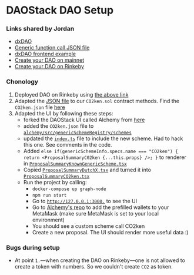 # DAOStack DAO Setup

### Links shared by Jordan
* [dxDAO](https://alchemy.daostack.io/dao/0x519b70055af55a007110b4ff99b0ea33071c720a)
* [Generic function call JSON file](https://github.com/daostack/alchemy/blob/dev/src/genericSchemeRegistry/schemes/DutchX.json)
* [dxDAO frontend example](https://alchemy.daostack.io/dao/0x519b70055af55a007110b4ff99b0ea33071c720a/proposal/0x24caf5b43b397f0e1f1d431d26b852a1bf8f8131b9c3a2807d91c7cbb86841a7)
* [Create your DAO on mainnet](https://alchemy.daostack.io/daos/create)
* [Create your DAO on Rinkeby](https://alchemy-staging-rinkeby.herokuapp.com/daos/create#)

### Chonology
1. Deployed DAO on Rinkeby using [the above link](https://alchemy-staging-rinkeby.herokuapp.com/daos/create#)
2. Adapted the [JSON file](https://github.com/daostack/alchemy/blob/dev/src/genericSchemeRegistry/schemes/DutchX.json) to our `CO2ken.sol` contract methods. Find the  `CO2ken.json` file [here](https://github.com/CO2ken/alchemy/blob/dev/src/genericSchemeRegistry/schemes/CO2ken.json)
3. Adapted the UI by following these steps:
    * forked the DAOStack UI called Alchemy from [here](https://github.com/daostack/alchemy)
    * added the `CO2ken.json` file to [`alchemy/src/genericSchemeRegistry/schemes`](https://github.com/CO2ken/alchemy/tree/dev/src/genericSchemeRegistry/schemes)
    * updated the [`index.ts`](https://github.com/CO2ken/alchemy/blob/dev/src/genericSchemeRegistry/index.ts) file to include the new scheme. Had to hack this one. See comments in the code.
    * Added `else if(genericSchemeInfo.specs.name === "CO2ken") {
      return <ProposalSummaryC02ken {...this.props} />;
    }` to renderer in [`ProposalSummaryKnownGenericScheme.tsx`](https://github.com/CO2ken/alchemy/blob/dev/src/components/Proposal/ProposalSummary/ProposalSummaryKnownGenericScheme.tsx)
    * Copied [`ProposalSummaryDutchX.tsx`](https://github.com/CO2ken/alchemy/blob/dev/src/components/Proposal/ProposalSummary/ProposalSummaryDutchX.tsx) and turned it into [`ProposalSummaryCO2ken.tsx`](https://github.com/CO2ken/alchemy/blob/dev/src/components/Proposal/ProposalSummary/ProposalSummaryC02ken.tsx)
    * Run the project by calling:
        * `docker-compose up graph-node`
        * `npm run start`
        * Go to [`http://127.0.0.1:3000.`](http://127.0.0.1:3000.) to see the UI
        * Go to [Alchemy's repo](https://github.com/daostack/alchemy) to add the prefilled wallets to your MetaMask (make sure MetaMask is set to your local environment)
        * You should see a custom scheme call CO2ken
        * Create a new proposal. The UI should render more useful data :)
    




### Bugs during setup
* At point `1.`—when creating the DAO on Rinkeby—one is not allowed to create a token with numbers. So we couldn't create `CO2` as token.